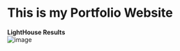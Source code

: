 # This is my Portfolio Website
**LightHouse Results**
<br>
![image](https://user-images.githubusercontent.com/84339290/210365639-2a6f466b-156e-49b6-b880-9372b1608f92.png)
